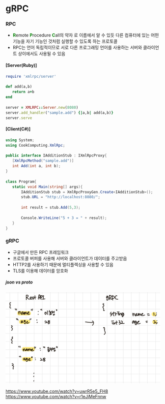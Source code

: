 # gRPC


### RPC
- <span style="color:green;font-weight:bold">R</span>emote
<span style="color:green;font-weight:bold">P</span>rocedure
<span style="color:green;font-weight:bold">C</span>all의 약자
로 이름에서 알 수 있듯 다른 컴퓨터에 있는 어떤 기능을 자기 기능인 것처럼 실행할 수 있도록 하는 프로토콜
- RPC는 언어 독립적이므로 서로 다른 프로그래밍 언어를 사용하는 서버와 클라이언트 상이에서도 사용될 수 있음
#### [Server(Ruby)]
```Ruby
require 'xmlrpc/server'

def add(a,b)
   return a+b
end

server = XMLRPC::Server.new(8080)
server.add_handler("sample.add") {|a,b| add(a,b)}
server.serve
 ```
#### [Client(C#)]
```C#
using System;
using CookComputing.XmlRpc;

public interface IAdditionStub : IXmlRpcProxy{
   [XmlRpcMethod("sample.add")]
   int Add(int a, int b);
}

class Program{
   static void Main(string[] args){
       IAdditionStub stub = XmlRpcProxyGen.Create<IAdditionStub>();
       stub.URL = "http://localhost:8080/";

       int result = stub.Add(5,3);

       Console.WriteLine("5 + 3 = " + result);
   }
}
```

### gRPC
- 구글에서 만든 RPC 프레임워크
- 프로토콜 버퍼를 사용해 서버와 클라이언트가 데이터를 주고받음
- HTTP2를 사용하기 때문에 멀티플렉싱을 사용할 수 있음
- TLS를 이용해 데이터를 암호화

##### json vs proto
![json vs proto](/network/img/NETWORK-gRPC_json_proto.jpg)






https://www.youtube.com/watch?v=uwrR5e5_FH8
https://www.youtube.com/watch?v=r1eJjMeFnnw